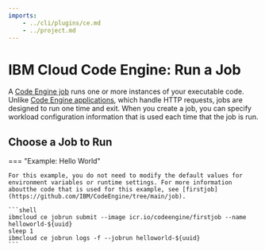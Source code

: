```yaml
---
imports:
    - ../cli/plugins/ce.md
    - ../project.md
---
```


# IBM Cloud Code Engine: Run a Job

A [Code Engine
job](https://cloud.ibm.com/docs/codeengine?topic=codeengine-run-job-tutorial)
runs one or more instances of your executable code. Unlike [Code
Engine
applications](https://cloud.ibm.com/docs/codeengine?topic=codeengine-deploy-app-tutorial),
which handle HTTP requests, jobs are designed to run one time and
exit. When you create a job, you can specify workload configuration
information that is used each time that the job is run.

## Choose a Job to Run

=== "Example: Hello World"

    For this example, you do not need to modify the default values for environment variables or runtime settings. For more information aboutthe code that is used for this example, see [firstjob](https://github.com/IBM/CodeEngine/tree/main/job).

    ```shell
    ibmcloud ce jobrun submit --image icr.io/codeengine/firstjob --name helloworld-${uuid}
    sleep 1
    ibmcloud ce jobrun logs -f --jobrun helloworld-${uuid}
    ```

